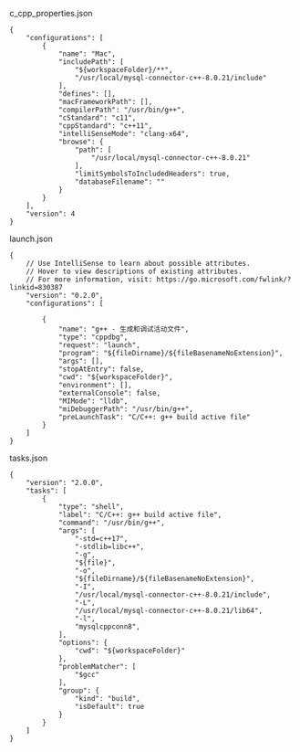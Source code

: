 c_cpp_properties.json

    {
        "configurations": [
            {
                "name": "Mac",
                "includePath": [
                    "${workspaceFolder}/**",
                    "/usr/local/mysql-connector-c++-8.0.21/include"
                ],
                "defines": [],
                "macFrameworkPath": [],
                "compilerPath": "/usr/bin/g++",
                "cStandard": "c11",
                "cppStandard": "c++11",
                "intelliSenseMode": "clang-x64",
                "browse": {
                    "path": [
                        "/usr/local/mysql-connector-c++-8.0.21"
                    ],
                    "limitSymbolsToIncludedHeaders": true,
                    "databaseFilename": ""
                }
            }
        ],
        "version": 4
    }
    
launch.json
    
    {
        // Use IntelliSense to learn about possible attributes.
        // Hover to view descriptions of existing attributes.
        // For more information, visit: https://go.microsoft.com/fwlink/?linkid=830387
        "version": "0.2.0",
        "configurations": [
        
            {
                "name": "g++ - 生成和调试活动文件",
                "type": "cppdbg",
                "request": "launch",
                "program": "${fileDirname}/${fileBasenameNoExtension}",
                "args": [],
                "stopAtEntry": false,
                "cwd": "${workspaceFolder}",
                "environment": [],
                "externalConsole": false,
                "MIMode": "lldb",
                "miDebuggerPath": "/usr/bin/g++",
                "preLaunchTask": "C/C++: g++ build active file"
            }
        ]
    }
    
tasks.json

    {
        "version": "2.0.0",
        "tasks": [
            {
                "type": "shell",
                "label": "C/C++: g++ build active file",
                "command": "/usr/bin/g++",
                "args": [
                    "-std=c++17",
                    "-stdlib=libc++",
                    "-g",
                    "${file}",
                    "-o",
                    "${fileDirname}/${fileBasenameNoExtension}",
                    "-I",
                    "/usr/local/mysql-connector-c++-8.0.21/include",
                    "-L",
                    "/usr/local/mysql-connector-c++-8.0.21/lib64",
                    "-l",
                    "mysqlcppconn8",
                ],
                "options": {
                    "cwd": "${workspaceFolder}"
                },
                "problemMatcher": [
                    "$gcc"
                ],
                "group": {
                    "kind": "build",
                    "isDefault": true
                }
            }
        ]
    }
